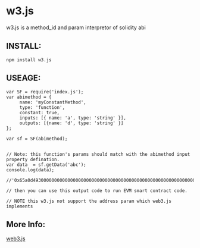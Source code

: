 # w3.js 
w3.js is a method_id and param interpretor of solidity abi

## INSTALL:

`npm install w3.js`

## USEAGE:

```
var SF = require('index.js');
var abimethod = {
     name: 'myConstantMethod',
     type: 'function',
     constant: true,
     inputs: [{ name: 'a', type: 'string' }],
     outputs: [{name: 'd', type: 'string' }]
};

var sf = SF(abimethod);


// Note: this function's params should match with the abimethod input property defination.
var data  = sf.getData('abc');
console.log(data);

//'0x65a0d493000000000000000000000000000000000000000000000000000000000000002000000000000000000000000000000000000000000000000000000000000000036162630000000000000000000000000000000000000000000000000000000000'

// then you can use this output code to run EVM smart contract code.

// NOTE this w3.js not support the address param which web3.js implements 

```

## More Info:

[web3.js](https://github.com/ethereum/web3.js/)

